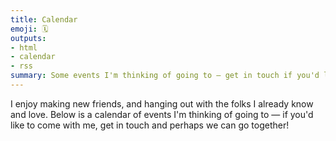 ```yaml
---
title: Calendar
emoji: 🗓️
outputs:
- html
- calendar
- rss
summary: Some events I'm thinking of going to — get in touch if you'd like to join me!
---
```


I enjoy making new friends, and hanging out with the folks I already know and love. Below is a calendar of events I'm thinking of going to — if you'd like to come with me, get in touch and perhaps we can go together!
